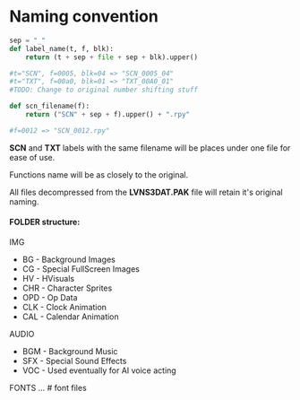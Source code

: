 # Naming convention

```python
sep = "_"
def label_name(t, f, blk):
    return (t + sep + file + sep + blk).upper()

#t="SCN", f=0005, blk=04 => "SCN_0005_04"
#t="TXT", f=00a0, blk=01 => "TXT_00A0_01"
#TODO: Change to original number shifting stuff

def scn_filename(f):
    return ("SCN" + sep + f).upper() + ".rpy"

#f=0012 => "SCN_0012.rpy"
```


**SCN** and **TXT** labels with the same filename will be places under one file for ease of use.

Functions name will be as closely to the original.

All files decompressed from the **LVNS3DAT.PAK** file will retain it's original naming.

#### FOLDER structure:
IMG
* BG  - Background Images
* CG  - Special FullScreen Images
* HV  - HVisuals
* CHR - Character Sprites
* OPD - Op Data
* CLK - Clock Animation
* CAL - Calendar Animation

AUDIO
* BGM - Background Music
* SFX - Special Sound Effects
* VOC - Used eventually for AI voice acting

FONTS
... # font files